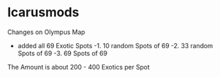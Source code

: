 # Icarusmods

Changes on Olympus Map
  - added all 69 Exotic Spots
  -1. 10 random Spots of 69
  -2. 33 random Spots of 69
  -3. 69 Spots of 69

The Amount is about 200 - 400 Exotics per Spot
